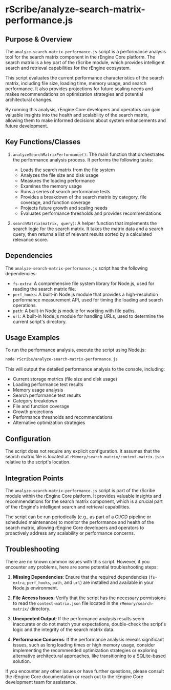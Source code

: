 # rScribe/analyze-search-matrix-performance.js

## Purpose & Overview

The `analyze-search-matrix-performance.js` script is a performance analysis tool for the search matrix component in the rEngine Core platform. The search matrix is a key part of the rScribe module, which provides intelligent search and retrieval capabilities for the rEngine ecosystem.

This script evaluates the current performance characteristics of the search matrix, including file size, loading time, memory usage, and search performance. It also provides projections for future scaling needs and makes recommendations on optimization strategies and potential architectural changes.

By running this analysis, rEngine Core developers and operators can gain valuable insights into the health and scalability of the search matrix, allowing them to make informed decisions about system enhancements and future development.

## Key Functions/Classes

1. `analyzeSearchMatrixPerformance()`: The main function that orchestrates the performance analysis process. It performs the following tasks:
   - Loads the search matrix from the file system
   - Analyzes the file size and disk usage
   - Measures the loading performance
   - Examines the memory usage
   - Runs a series of search performance tests
   - Provides a breakdown of the search matrix by category, file coverage, and function coverage
   - Projects future growth and scaling needs
   - Evaluates performance thresholds and provides recommendations

1. `searchMatrix(matrix, query)`: A helper function that implements the search logic for the search matrix. It takes the matrix data and a search query, then returns a list of relevant results sorted by a calculated relevance score.

## Dependencies

The `analyze-search-matrix-performance.js` script has the following dependencies:

- `fs-extra`: A comprehensive file system library for Node.js, used for reading the search matrix file.
- `perf_hooks`: A built-in Node.js module that provides a high-resolution performance measurement API, used for timing the loading and search operations.
- `path`: A built-in Node.js module for working with file paths.
- `url`: A built-in Node.js module for handling URLs, used to determine the current script's directory.

## Usage Examples

To run the performance analysis, execute the script using Node.js:

```bash
node rScribe/analyze-search-matrix-performance.js
```

This will output the detailed performance analysis to the console, including:

- Current storage metrics (file size and disk usage)
- Loading performance test results
- Memory usage analysis
- Search performance test results
- Category breakdown
- File and function coverage
- Growth projections
- Performance thresholds and recommendations
- Alternative optimization strategies

## Configuration

The script does not require any explicit configuration. It assumes that the search matrix file is located at `rMemory/search-matrix/context-matrix.json` relative to the script's location.

## Integration Points

The `analyze-search-matrix-performance.js` script is part of the rScribe module within the rEngine Core platform. It provides valuable insights and recommendations for the search matrix component, which is a crucial part of the rEngine's intelligent search and retrieval capabilities.

The script can be run periodically (e.g., as part of a CI/CD pipeline or scheduled maintenance) to monitor the performance and health of the search matrix, allowing rEngine Core developers and operators to proactively address any scalability or performance concerns.

## Troubleshooting

There are no known common issues with this script. However, if you encounter any problems, here are some potential troubleshooting steps:

1. **Missing Dependencies**: Ensure that the required dependencies (`fs-extra`, `perf_hooks`, `path`, and `url`) are installed and available in your Node.js environment.

1. **File Access Issues**: Verify that the script has the necessary permissions to read the `context-matrix.json` file located in the `rMemory/search-matrix/` directory.

1. **Unexpected Output**: If the performance analysis results seem inaccurate or do not match your expectations, double-check the script's logic and the integrity of the search matrix data.

1. **Performance Concerns**: If the performance analysis reveals significant issues, such as long loading times or high memory usage, consider implementing the recommended optimization strategies or exploring alternative architectural approaches, like transitioning to a SQLite-based solution.

If you encounter any other issues or have further questions, please consult the rEngine Core documentation or reach out to the rEngine Core development team for assistance.
